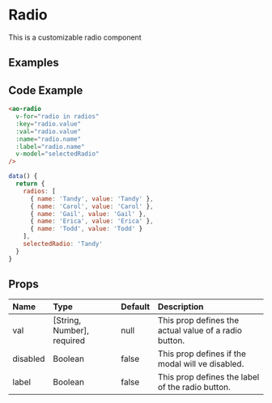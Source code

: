 # Radio

This is a customizable radio component

## Examples

<Doc-Radio/>

## Code Example
```html
<ao-radio
  v-for="radio in radios"
  :key="radio.value"
  :val="radio.value"
  :name="radio.name"
  :label="radio.name"
  v-model="selectedRadio"
/>
```

```js
data() {
  return {
    radios: [
      { name: 'Tandy', value: 'Tandy' },
      { name: 'Carol', value: 'Carol' },
      { name: 'Gail', value: 'Gail' },
      { name: 'Erica', value: 'Erica' },
      { name: 'Todd', value: 'Todd' }
    ],
    selectedRadio: 'Tandy'
  }
}
```

## Props

| Name         | Type     | Default | Description                                                           |
|:-------------|:---------|:---------|:----------------------------------------------------------------------|
| val | [String, Number], required | null | This prop defines the actual value of a radio button. |
| disabled | Boolean | false | This prop defines if the modal will ve disabled. |
| label | Boolean | false | This prop defines the label of the radio button. |


